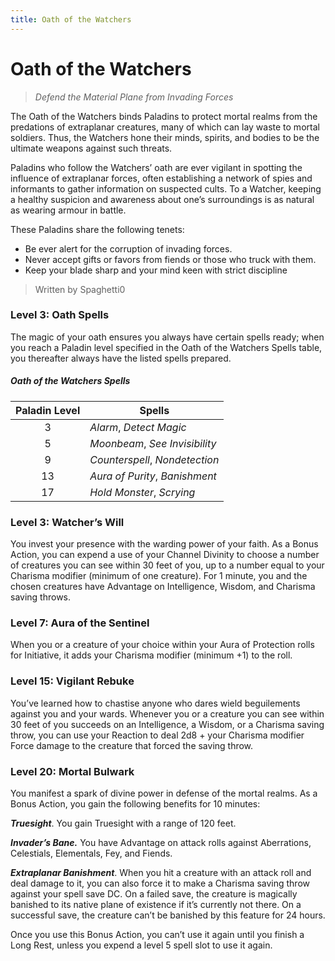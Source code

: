 ```yaml
---
title: Oath of the Watchers
---
```


# Oath of the Watchers

> *Defend the Material Plane from Invading Forces*

The Oath of the Watchers binds Paladins to protect mortal realms from the predations of extraplanar creatures, many of which can lay waste to mortal soldiers. Thus, the Watchers hone their minds, spirits, and bodies to be the ultimate weapons against such threats.

Paladins who follow the Watchers’ oath are ever vigilant in spotting the influence of extraplanar forces, often establishing a network of spies and informants to gather information on suspected cults. To a Watcher, keeping a healthy suspicion and awareness about one’s surroundings is as natural as wearing armour in battle.

These Paladins share the following tenets:
- Be ever alert for the corruption of invading forces. 
- Never accept gifts or favors from fiends or those who truck with them. 
- Keep your blade sharp and your mind keen with strict discipline

> Written by Spaghetti0

### Level 3: Oath Spells

The magic of your oath ensures you always have certain spells ready; when you reach a Paladin level specified in the Oath of the Watchers Spells table, you thereafter always have the listed spells prepared.

##### Oath of the Watchers Spells

| Paladin Level | Spells |
| :-: | --- |
| 3 | *Alarm*, *Detect Magic* |
| 5 | *Moonbeam*, *See Invisibility* |
| 9 | *Counterspell*, *Nondetection* |
| 13 | *Aura of Purity*, *Banishment* |
| 17 | *Hold Monster*, *Scrying* |

### Level 3: Watcher’s Will

You invest your presence with the warding power of your faith. As a Bonus Action, you can expend a use of your Channel Divinity to choose a number of creatures you can see within 30 feet of you, up to a number equal to your Charisma modifier (minimum of one creature). For 1 minute, you and the chosen creatures have Advantage on Intelligence, Wisdom, and Charisma saving throws.

### Level 7: Aura of the Sentinel

When you or a creature of your choice within your Aura of Protection rolls for Initiative, it adds your Charisma modifier (minimum +1) to the roll. 

### Level 15: Vigilant Rebuke

You’ve learned how to chastise anyone who dares wield beguilements against you and your wards. Whenever you or a creature you can see within 30 feet of you succeeds on an Intelligence, a Wisdom, or a Charisma saving throw, you can use your Reaction to deal 2d8 + your Charisma modifier Force damage to the creature that forced the saving throw.

### Level 20: Mortal Bulwark

You manifest a spark of divine power in defense of the mortal realms. As a Bonus Action, you gain the following benefits for 10 minutes:

***Truesight***. You gain Truesight with a range of 120 feet.

***Invader’s Bane.*** You have Advantage on attack rolls against Aberrations, Celestials, Elementals, Fey, and Fiends.

***Extraplanar Banishment***. When you hit a creature with an attack roll and deal damage to it, you can also force it to make a Charisma saving throw against your spell save DC. On a failed save, the creature is magically banished to its native plane of existence if it’s currently not there. On a successful save, the creature can’t be banished by this feature for 24 hours.

Once you use this Bonus Action, you can’t use it again until you finish a Long Rest, unless you expend a level 5 spell slot to use it again.
